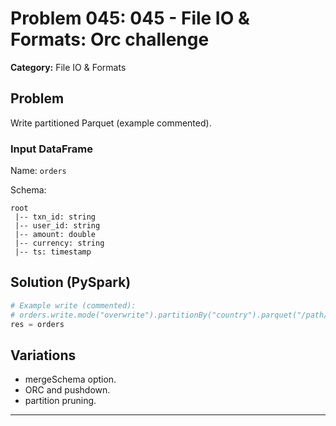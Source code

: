 # Problem 045: 045 - File IO & Formats: Orc challenge

**Category:** File IO & Formats

## Problem
Write partitioned Parquet (example commented).

### Input DataFrame
Name: `orders`

Schema:
```
root
 |-- txn_id: string
 |-- user_id: string
 |-- amount: double
 |-- currency: string
 |-- ts: timestamp
```

## Solution (PySpark)
```python
# Example write (commented):
# orders.write.mode("overwrite").partitionBy("country").parquet("/path/out") 
res = orders
```

## Variations
- mergeSchema option.
- ORC and pushdown.
- partition pruning.

---
